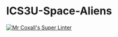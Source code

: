 # ICS3U-Space-Aliens
[![Mr Coxall's Super Linter](https://github.com/ICS3U-Programming-Xiaohan-T/ICS3U-Space-Aliens/workflows/Mr%20Coxall's%20Super%20Linter/badge.svg)](https://github.com/ICS3U-Programming-Xiaohan-T/ICS3U-Space-Aliens/actions/)
